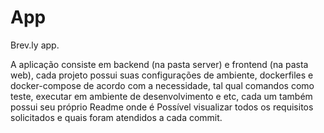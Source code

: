 # App

Brev.ly app.

A aplicação consiste em backend (na pasta server) e frontend (na pasta web),
cada projeto possui suas configurações de ambiente, dockerfiles e docker-compose
de acordo com a necessidade, tal qual comandos como teste, executar em ambiente 
de desenvolvimento e etc, cada um também possui seu próprio Readme onde é 
Possível visualizar todos os requisitos solicitados e quais foram atendidos a cada commit.